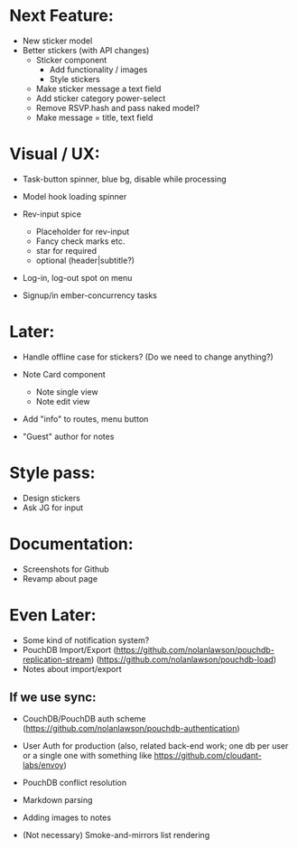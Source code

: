 # Next Feature:
- New sticker model
- Better stickers (with API changes)
  - Sticker component
    - Add functionality / images
    - Style stickers
  - Make sticker message a text field
  - Add sticker category power-select
  - Remove RSVP.hash and pass naked model?
  - Make message = title, text field

# Visual / UX:
- Task-button spinner, blue bg, disable while processing
- Model hook loading spinner

- Rev-input spice
  - Placeholder for rev-input
  - Fancy check marks etc.
  - star for required
  - optional (header|subtitle?)

- Log-in, log-out spot on menu
- Signup/in ember-concurrency tasks

# Later:
- Handle offline case for stickers? (Do we need to change anything?)

- Note Card component
  - Note single view
  - Note edit view
- Add "info" to routes, menu button
- "Guest" author for notes

# Style pass:
- Design stickers
- Ask JG for input

# Documentation:
- Screenshots for Github
- Revamp about page

# Even Later:
- Some kind of notification system?
- PouchDB Import/Export
    (https://github.com/nolanlawson/pouchdb-replication-stream)
    (https://github.com/nolanlawson/pouchdb-load)
- Notes about import/export

## If we use sync:
- CouchDB/PouchDB auth scheme
  (https://github.com/nolanlawson/pouchdb-authentication)
- User Auth for production
  (also, related back-end work; one db per user or a single one with something like https://github.com/cloudant-labs/envoy)
- PouchDB conflict resolution

- Markdown parsing
- Adding images to notes
- (Not necessary) Smoke-and-mirrors list rendering
